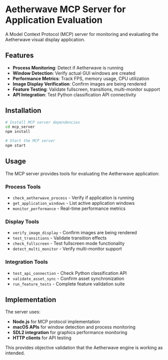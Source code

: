 # Aetherwave MCP Server for Application Evaluation

A Model Context Protocol (MCP) server for monitoring and evaluating the Aetherwave visual display application.

## Features

- **Process Monitoring**: Detect if Aetherwave is running
- **Window Detection**: Verify actual GUI windows are created
- **Performance Metrics**: Track FPS, memory usage, CPU utilization
- **Image Display Verification**: Confirm images are being rendered
- **Feature Testing**: Validate fullscreen, transitions, multi-monitor support
- **API Integration**: Test Python classification API connectivity

## Installation

```bash
# Install MCP server dependencies
cd mcp_server
npm install

# Start the MCP server
npm start
```

## Usage

The MCP server provides tools for evaluating the Aetherwave application:

### Process Tools

- `check_aetherwave_process` - Verify if application is running
- `get_application_windows` - List active application windows
- `monitor_performance` - Real-time performance metrics

### Display Tools

- `verify_image_display` - Confirm images are being rendered
- `test_transitions` - Validate transition effects
- `check_fullscreen` - Test fullscreen mode functionality
- `detect_multi_monitor` - Verify multi-monitor support

### Integration Tools

- `test_api_connection` - Check Python classification API
- `validate_asset_sync` - Confirm asset synchronization
- `run_feature_tests` - Complete feature validation suite

## Implementation

The server uses:

- **Node.js** for MCP protocol implementation
- **macOS APIs** for window detection and process monitoring
- **SDL2 integration** for graphics performance monitoring
- **HTTP clients** for API testing

This provides objective validation that the Aetherwave engine is working as intended.
